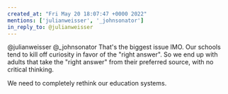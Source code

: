 ```yaml
---
created_at: "Fri May 20 18:07:47 +0000 2022"
mentions: ['julianweisser', '_johnsonator']
in_reply_to: @julianweisser
---
```


@julianweisser @_johnsonator That's the biggest issue IMO. Our schools tend to kill off curiosity in favor of the "right answer". So we end up with adults that take the "right answer" from their preferred source, with no critical thinking. 

We need to completely rethink our education systems.